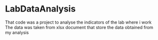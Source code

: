 # LabDataAnalysis
That code was a project to analyse the indicators of the lab where i work
The data was taken from xlsx document that store the data obtained from my analysis
